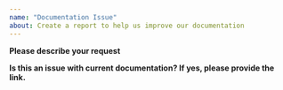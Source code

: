 ```yaml
---
name: "Documentation Issue"
about: Create a report to help us improve our documentation
---
```


**Please describe your request**

**Is this an issue with current documentation? If yes, please provide the link.**
